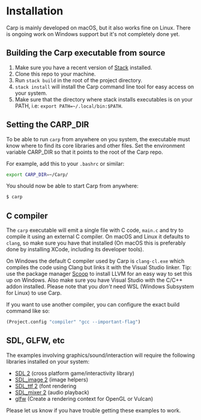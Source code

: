 # Installation

Carp is mainly developed on macOS, but it also works fine on Linux. There is ongoing work on Windows support but it's not completely done yet.

## Building the Carp executable from source

1. Make sure you have a recent version of [Stack](https://docs.haskellstack.org/en/stable/README/) installed.
2. Clone this repo to your machine.
3. Run ```stack build``` in the root of the project directory.
4. ```stack install``` will install the Carp command line tool for easy access on your system.
5. Make sure that the directory where stack installs executables is on your PATH, i.e: ```export PATH=~/.local/bin:$PATH```.

## Setting the CARP_DIR

To be able to run `carp` from anywhere on you system, the executable must know where to find its core libraries and other files.
Set the environment variable CARP_DIR so that it points to the root of the Carp repo.

For example, add this to your `.bashrc` or similar:

```bash
export CARP_DIR=~/Carp/
```

You should now be able to start Carp from anywhere:

```bash
$ carp
```

## C compiler

The `carp` executable will emit a single file with C code, `main.c` and try to compile it using an external C compiler.
On macOS and Linux it defaults to `clang`, so make sure you have that installed (On macOS this is preferably done by installing XCode, including its developer tools).

On Windows the default C compiler used by Carp is `clang-cl.exe` which compiles the code using Clang but links it with the Visual Studio linker. Tip: use the package manager [Scoop](https://scoop.sh/) to install LLVM for an easy way to set this up on Windows. Also make sure you have Visual Studio with the C/C++ addon installed. Please note that you *don't* need WSL (Windows Subsystem for Linux) to use Carp.

If you want to use another compiler, you can configure the exact build command like so:

```clojure
(Project.config "compiler" "gcc --important-flag")
```

## SDL, GLFW, etc

The examples involving graphics/sound/interaction will require the following libraries installed on your system:

* [SDL 2](https://www.libsdl.org/download-2.0.php) (cross platform game/interactivity library)
* [SDL_image 2](https://www.libsdl.org/projects/SDL_image/) (image helpers)
* [SDL_ttf 2](https://www.libsdl.org/projects/SDL_ttf/) (font rendering
* [SDL_mixer 2](https://www.libsdl.org/projects/SDL_mixer/) (audio playback)
* [glfw](http://www.glfw.org) (Create a rendering context for OpenGL or Vulcan)

Please let us know if you have trouble getting these examples to work.
